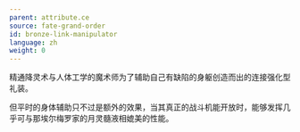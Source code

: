 ```yaml
---
parent: attribute.ce
source: fate-grand-order
id: bronze-link-manipulator
language: zh
weight: 0
---
```


精通降灵术与人体工学的魔术师为了辅助自己有缺陷的身躯创造而出的连接强化型礼装。

但平时的身体辅助只不过是额外的效果，当其真正的战斗机能开放时，能够发挥几乎可与那埃尔梅罗家的月灵髓液相媲美的性能。
